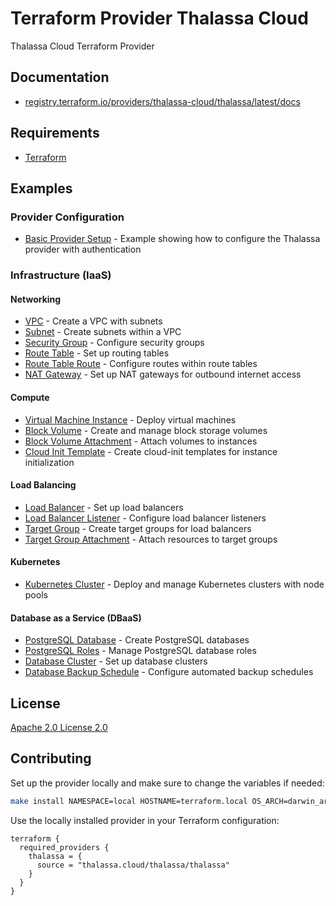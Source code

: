 # Terraform Provider Thalassa Cloud

Thalassa Cloud Terraform Provider

## Documentation

- [registry.terraform.io/providers/thalassa-cloud/thalassa/latest/docs](https://registry.terraform.io/providers/thalassa-cloud/thalassa/latest/docs)

## Requirements

- [Terraform](https://developer.hashicorp.com/terraform/install)

## Examples

### Provider Configuration

- [Basic Provider Setup](./examples/provider/) - Example showing how to configure the Thalassa provider with authentication

### Infrastructure (IaaS)

#### Networking
- [VPC](./examples/resources/thalassa_vpc/) - Create a VPC with subnets
- [Subnet](./examples/resources/thalassa_subnet/) - Create subnets within a VPC
- [Security Group](./examples/resources/thalassa_security_group/) - Configure security groups
- [Route Table](./examples/resources/thalassa_route_table/) - Set up routing tables
- [Route Table Route](./examples/resources/thalassa_route_table_route/) - Configure routes within route tables
- [NAT Gateway](./examples/resources/thalassa_natgateway/) - Set up NAT gateways for outbound internet access

#### Compute
- [Virtual Machine Instance](./examples/resources/thalassa_virtual_machine_instance/) - Deploy virtual machines
- [Block Volume](./examples/resources/thalassa_block_volume/) - Create and manage block storage volumes
- [Block Volume Attachment](./examples/resources/thalassa_block_volume_attachment/) - Attach volumes to instances
- [Cloud Init Template](./examples/resources/thalassa_cloud_init_template/) - Create cloud-init templates for instance initialization

#### Load Balancing
- [Load Balancer](./examples/resources/thalassa_loadbalancer/) - Set up load balancers
- [Load Balancer Listener](./examples/resources/thalassa_loadbalancer_listener/) - Configure load balancer listeners
- [Target Group](./examples/resources/thalassa_target_group/) - Create target groups for load balancers
- [Target Group Attachment](./examples/resources/thalassa_target_group_attachment/) - Attach resources to target groups

#### Kubernetes
- [Kubernetes Cluster](./examples/resources/thalassa_kubernetes/) - Deploy and manage Kubernetes clusters with node pools

#### Database as a Service (DBaaS)
- [PostgreSQL Database](./examples/resources/thalassa_dbaas_pg_database/) - Create PostgreSQL databases
- [PostgreSQL Roles](./examples/resources/thalassa_dbaas_pg_roles/) - Manage PostgreSQL database roles
- [Database Cluster](./examples/resources/thalassa_dbaas_db_cluster/) - Set up database clusters
- [Database Backup Schedule](./examples/resources/thalassa_dbaas_db_backupschedule/) - Configure automated backup schedules

## License

[Apache 2.0 License 2.0](lICENSE)

## Contributing

Set up the provider locally and make sure to change the variables if needed:
```bash
make install NAMESPACE=local HOSTNAME=terraform.local OS_ARCH=darwin_arm64
```

Use the locally installed provider in your Terraform configuration:
```hcl
terraform {
  required_providers {
    thalassa = {
      source = "thalassa.cloud/thalassa/thalassa"
    }
  }
}
```
